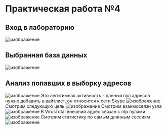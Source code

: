 # Практическая работа №4
## Вход в лабораторию
![изображение](https://github.com/user-attachments/assets/f45a39c7-5ae1-4a44-8832-9d0abf077a91)
## Выбранная база данных
![изображение](https://github.com/user-attachments/assets/57bae068-c9c0-4428-a4d1-d4e6d69fa8db)
## Анализ попавших в выборку адресов
![изображение](https://github.com/user-attachments/assets/e26a9b22-a105-47f9-96e2-4e346dd48fd4)
Это легитимная активность - данный пул адресов нужно добавить в вайтлист, он относится к сети Skype
![изображение](https://github.com/user-attachments/assets/7f33bc66-dd14-4f9b-b45e-34b730ba5c57)
Смотрим следующую цель
![изображение](https://github.com/user-attachments/assets/ec43d9e7-0cb3-4823-80c5-d9d4ad1d65e3)
Смотрим взаимосвязи узла
![изображение](https://github.com/user-attachments/assets/5f3cac19-8b4c-4862-91b8-20ccc5ae8116)
В VirusTotal внешний адрес связан с ntp пулами
![изображение](https://github.com/user-attachments/assets/1c3080d7-af33-4c5f-a1ba-d2c7b6180004)
Смотрим статистику по самым длинным сессиям
![изображение](https://github.com/user-attachments/assets/74246bb8-f914-445b-b6ec-ea624bf8ddcd)
